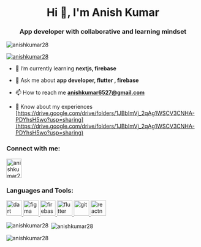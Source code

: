 <h1 align="center">Hi 👋, I'm Anish Kumar</h1>
<h3 align="center">App developer with collaborative and learning mindset</h3>

<p align="left"> <img src="https://komarev.com/ghpvc/?username=anishkumar28&label=Profile%20views&color=0e75b6&style=flat" alt="anishkumar28" /> </p>

<p align="left"> <a href="https://github.com/ryo-ma/github-profile-trophy"><img src="https://github-profile-trophy.vercel.app/?username=anishkumar28" alt="anishkumar28" /></a> </p>

- 🌱 I’m currently learning **nextjs, firebase**

- 💬 Ask me about **app developer, flutter , firebase**

- 📫 How to reach me **anishkumar6527@gmail.com**

- 📄 Know about my experiences [https://drive.google.com/drive/folders/1JBbImVj_2qAg1WSCV3CNHA-PDYhsH5wo?usp=sharing](https://drive.google.com/drive/folders/1JBbImVj_2qAg1WSCV3CNHA-PDYhsH5wo?usp=sharing)

<h3 align="left">Connect with me:</h3>
<p align="left">
<a href="https://linkedin.com/in/anishkumar28" target="blank"><img align="center" src="https://www.svgrepo.com/show/81143/linkedin.svg" alt="anishkumar28" height="50" width="40" /></a>
</p>

<h3 align="left">Languages and Tools:</h3>
<p align="left"> <a href="https://dart.dev" target="_blank" rel="noreferrer"> <img src="https://www.vectorlogo.zone/logos/dartlang/dartlang-icon.svg" alt="dart" width="40" height="40"/> </a> <a href="https://www.figma.com/" target="_blank" rel="noreferrer"> <img src="https://www.vectorlogo.zone/logos/figma/figma-icon.svg" alt="figma" width="40" height="40"/> </a> <a href="https://firebase.google.com/" target="_blank" rel="noreferrer"> <img src="https://www.vectorlogo.zone/logos/firebase/firebase-icon.svg" alt="firebase" width="40" height="40"/> </a> <a href="https://flutter.dev" target="_blank" rel="noreferrer"> <img src="https://www.vectorlogo.zone/logos/flutterio/flutterio-icon.svg" alt="flutter" width="40" height="40"/> </a> <a href="https://git-scm.com/" target="_blank" rel="noreferrer"> <img src="https://www.vectorlogo.zone/logos/git-scm/git-scm-icon.svg" alt="git" width="40" height="40"/> </a> <a href="https://reactnative.dev/" target="_blank" rel="noreferrer"> <img src="https://reactnative.dev/img/header_logo.svg" alt="reactnative" width="40" height="40"/> </a> </p>

<p><img align="left" src="https://github-readme-stats.vercel.app/api/top-langs?username=anishkumar28&show_icons=true&locale=en&layout=compact" alt="anishkumar28" /></p>

<p>&nbsp;<img align="center" src="https://github-readme-stats.vercel.app/api?username=anishkumar28&show_icons=true&locale=en" alt="anishkumar28" /></p>

<p><img align="center" src="https://github-readme-streak-stats.herokuapp.com/?user=anishkumar28&" alt="anishkumar28" /></p>
